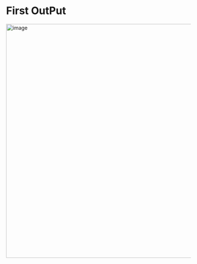 # First OutPut
<img width="638" alt="image" src="https://github.com/user-attachments/assets/cc385f15-fe97-4785-9425-8608c159a0d2" />
